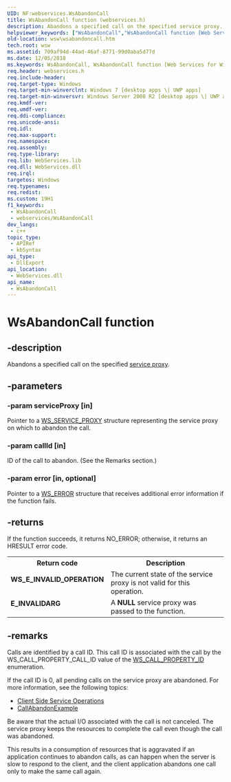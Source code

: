 ```yaml
---
UID: NF:webservices.WsAbandonCall
title: WsAbandonCall function (webservices.h)
description: Abandons a specified call on the specified service proxy.
helpviewer_keywords: ["WsAbandonCall","WsAbandonCall function [Web Services for Windows]","webservices/WsAbandonCall","wsw.wsabandoncall"]
old-location: wsw\wsabandoncall.htm
tech.root: wsw
ms.assetid: 709af94d-44ad-46af-8771-99d0aba5d77d
ms.date: 12/05/2018
ms.keywords: WsAbandonCall, WsAbandonCall function [Web Services for Windows], webservices/WsAbandonCall, wsw.wsabandoncall
req.header: webservices.h
req.include-header: 
req.target-type: Windows
req.target-min-winverclnt: Windows 7 [desktop apps \| UWP apps]
req.target-min-winversvr: Windows Server 2008 R2 [desktop apps \| UWP apps]
req.kmdf-ver: 
req.umdf-ver: 
req.ddi-compliance: 
req.unicode-ansi: 
req.idl: 
req.max-support: 
req.namespace: 
req.assembly: 
req.type-library: 
req.lib: WebServices.lib
req.dll: WebServices.dll
req.irql: 
targetos: Windows
req.typenames: 
req.redist: 
ms.custom: 19H1
f1_keywords:
 - WsAbandonCall
 - webservices/WsAbandonCall
dev_langs:
 - c++
topic_type:
 - APIRef
 - kbSyntax
api_type:
 - DllExport
api_location:
 - WebServices.dll
api_name:
 - WsAbandonCall
---
```


# WsAbandonCall function


## -description

Abandons a specified call  on the specified <a href="https://docs.microsoft.com/windows/desktop/wsw/service-proxy">service proxy</a>.

## -parameters

### -param serviceProxy [in]

Pointer to a <a href="https://docs.microsoft.com/windows/desktop/wsw/ws-service-proxy">WS_SERVICE_PROXY</a> structure representing the service proxy on which to abandon the call.

### -param callId [in]

ID of the call to abandon.
                (See the Remarks section.)

### -param error [in, optional]

Pointer to a <a href="https://docs.microsoft.com/windows/desktop/wsw/ws-error">WS_ERROR</a> structure that receives additional error information if the function fails.

## -returns

If the function succeeds, it returns NO_ERROR; otherwise, it returns an HRESULT error code.

<table>
<tr>
<th>Return code</th>
<th>Description</th>
</tr>
<tr>
<td width="40%">
<dl>
<dt><b>WS_E_INVALID_OPERATION</b></dt>
</dl>
</td>
<td width="60%">
The current state of the service proxy is not valid for this operation.

</td>
</tr>
<tr>
<td width="40%">
<dl>
<dt><b>E_INVALIDARG</b></dt>
</dl>
</td>
<td width="60%">
A <b>NULL</b> service proxy was passed to the function.

</td>
</tr>
</table>

## -remarks

Calls are identified by a call ID. This call ID is associated with the call by the WS_CALL_PROPERTY_CALL_ID  value of the <a href="https://docs.microsoft.com/windows/desktop/api/webservices/ne-webservices-ws_call_property_id">WS_CALL_PROPERTY_ID</a> enumeration. 
              

If the call ID is 0,  all pending calls on the service proxy are abandoned.
              For more information,
                    see the following topics:
                    <ul>
<li>
<a href="https://docs.microsoft.com/windows/desktop/wsw/client-side-service-operations">Client Side Service Operations</a>
</li>
<li>
<a href="https://docs.microsoft.com/windows/desktop/wsw/callabandonexample">CallAbandonExample</a>
</li>
</ul>


Be aware that the actual I/O associated with the call is not canceled. The service proxy keeps the resources to complete the call even though the call was abandoned. 
            

This results in a consumption of resources that is aggravated if an application continues to abandon calls, as can happen when the server is slow to respond  to the 
                client, and the client application abandons one call only to make the same call again.

